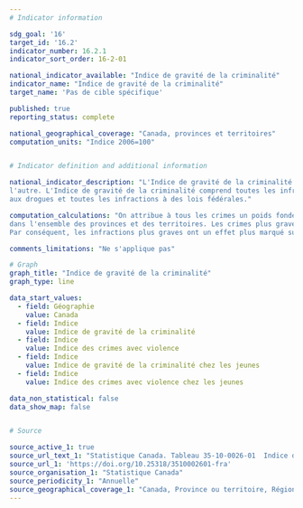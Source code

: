 ```yaml
---
# Indicator information

sdg_goal: '16'
target_id: '16.2'
indicator_number: 16.2.1
indicator_sort_order: 16-2-01

national_indicator_available: "Indice de gravité de la criminalité"
indicator_name: "Indice de gravité de la criminalité"
target_name: 'Pas de cible spécifique'

published: true
reporting_status: complete

national_geographical_coverage: "Canada, provinces et territoires"
computation_units: "Indice 2006=100"


# Indicator definition and additional information

national_indicator_description: "L'Indice de gravité de la criminalité (IGC) mesure les variations dans le niveau de gravité de la criminalité au Canada d'une année à 
l'autre. L'Indice de gravité de la criminalité comprend toutes les infractions au Code criminel, y compris les délits de la route, ainsi que les infractions relatives 
aux drogues et toutes les infractions à des lois fédérales."

computation_calculations: "On attribue à tous les crimes un poids fondé sur leur gravité. Le niveau de gravité est fondé sur les peines actuellement prononcées par les tribunaux 
dans l'ensemble des provinces et des territoires. Les crimes plus graves ont des poids plus élevés, et les crimes moins graves, des poids moins élevés. 
Par conséquent, les infractions plus graves ont un effet plus marqué sur les variations de l'Indice. L'indice est établi sur la base 2006=100."

comments_limitations: "Ne s'applique pas"

# Graph
graph_title: "Indice de gravité de la criminalité"
graph_type: line

data_start_values:
  - field: Géographie
    value: Canada
  - field: Indice
    value: Indice de gravité de la criminalité
  - field: Indice
    value: Indice des crimes avec violence
  - field: Indice
    value: Indice de gravité de la criminalité chez les jeunes
  - field: Indice
    value: Indice des crimes avec violence chez les jeunes

data_non_statistical: false
data_show_map: false


# Source

source_active_1: true
source_url_text_1: "Statistique Canada. Tableau 35-10-0026-01  Indice de gravité de la criminalité et taux de classement pondéré, Canada, provinces, territoires et régions métropolitaines de recensement"
source_url_1: 'https://doi.org/10.25318/3510002601-fra'
source_organisation_1: "Statistique Canada"
source_periodicity_1: "Annuelle"
source_geographical_coverage_1: "Canada, Province ou territoire, Région métropolitaine de recensement, Partie de région métropolitaine de recensement"
---
```

